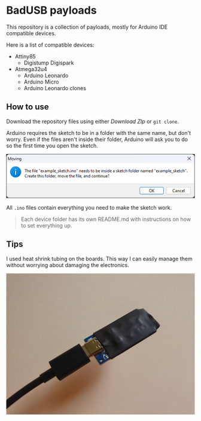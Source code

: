 # BadUSB payloads
This repository is a collection of payloads, mostly for Arduino IDE compatible devices.

Here is a list of compatible devices:
- Attiny85
  - Digistump Digispark
- Atmega32u4
  - Arduino Leonardo
  - Arduino Micro
  - Arduino Leonardo clones

## How to use

Download the repository files using either _Download ZIp_ or `git clone`.

Arduino requires the sketch to be in a folder with the same name, but don't worry. Even if the files aren't inside their folder, Arduino will ask you to do so the first time you open the sketch.

![Screenshot of the Arduino folder creation dialog](assets/images/arduino_folder_creation_dialog.png)

All `.ino` files contain everything you need to make the sketch work.

> Each device folder has its own README.md with instructions on how to set everything up.

## Tips

I used heat shrink tubing on the boards. This way I can easily manage them without worrying about damaging the electronics.

![Photo of a chinese Arduino Leonardo clone with heat shrink tubing](assets/images/leonardo_heatshrink_tubing.jpg)